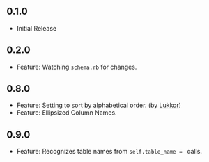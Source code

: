 ## 0.1.0
* Initial Release

## 0.2.0
* Feature: Watching `schema.rb` for changes.

## 0.8.0
* Feature: Setting to sort by alphabetical order. (by [Lukkor]( https://github.com/Lukkor))
* Feature: Ellipsized Column Names.

## 0.9.0
* Feature: Recognizes table names from `self.table_name = ` calls.
